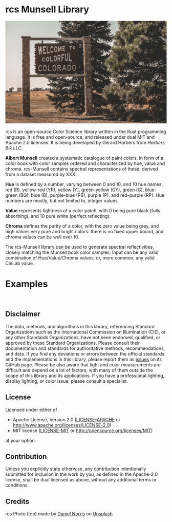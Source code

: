   
# rcs Munsell Library

<div align="center">

![Colorful rcs](daniel-norris.jpg)

</div>


rcs is an open-source Color Science library written in the Rust programming language.
It is free and open-source, and released under dual MIT and Apache 2.0 licenses.
It is being developed by Gerard Harbers from *Harbers Bik LLC*.

**Albert Munsell** created a systematic catalogue of paint colors, 
in form of a color book with color samples ordered and characterized by hue, value and chroma.
rcs-Munsell contains spectral representations of these, derived from a dataset measured by XXX.

**Hue** is defined by a number, varying between 0 and 10, and 10 hue names: 
red (R), yellow-red (YR), yellow (Y), green-yellow (GY), green (G), blue-green (BG), blue (B), purple-blue (PB), purple (P), and red-purple (RP). 
Hue numbers are mostly, but not limited to, integer values.

**Value** represents lightness of a color patch, with 0 being pure black (fully absorbing), and 10 pure white (perfect reflecting). 

**Chroma** defines the purity of a color, with the zero value being grey, and high values very pure and bright colors:
there is no fixed upper bound, and chroma values can be well over 10.

The rcs-Munsell library can be used to generate spectral reflectivities, closely matching the Munsell book color samples.
Input can be any valid combination of Hue/Value/Chroma values, or, more common, any valid CieLab value. 


# Examples


```
    
```




## Disclaimer
The data, methods, and algorithms in this library, 
referencing Standard Organizations such as the International Commission on Illumination (CIE), or any other Standards Organizations, 
have not been endorsed, qualified, or approved by these Standard Organizations. 
Please consult their documentation and standards for authoritative methods, recommendations, and data. 
If you find any deviations or errors between the official standards and the implementations in this library, please report them as [issues](https://github.com/harbik/rcs/issues) on its GitHub page.
Please be also aware that light and color measurements are difficult and depend on a lot of factors, 
with many of them outside the scope of this library and its applications. 
If you have a professional lighting, display lighting, or color issue, please consult a specialist.


## License

Licensed under either of

 * Apache License, Version 2.0
   ([LICENSE-APACHE](LICENSE-APACHE) or http://www.apache.org/licenses/LICENSE-2.0)
 * MIT license
   ([LICENSE-MIT](LICENSE-MIT) or http://opensource.org/licenses/MIT)

at your option.

## Contribution

Unless you explicitly state otherwise, any contribution intentionally submitted
for inclusion in the work by you, as defined in the Apache-2.0 license, shall be
dual licensed as above, without any additional terms or conditions.

## Credits

rcs Photo (top) made by <a href="https://unsplash.com/@danielnorris">Daniel Norris</a> on <a href="https://unsplash.com/s/photos/rcs">Unsplash</a>